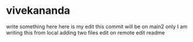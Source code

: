 # vivekananda
write something here
here is my edit
this commit will be on main2 only
I am writing this from local
adding two files 
edit on remote
edit readme
